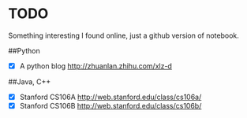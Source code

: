 # TODO
Something interesting I found online, just a github version of notebook.

##Python
- [x] A python blog http://zhuanlan.zhihu.com/xlz-d

##Java, C++
- [x] Stanford CS106A http://web.stanford.edu/class/cs106a/
- [x] Stanford CS106B http://web.stanford.edu/class/cs106b/
